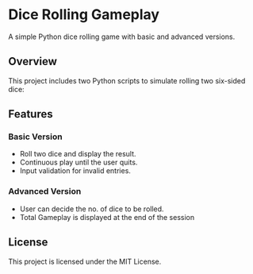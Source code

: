 # Dice Rolling Gameplay
A simple Python dice rolling game with basic and advanced versions.

## Overview
This project includes two Python scripts to simulate rolling two six-sided dice:

## Features

### Basic Version
- Roll two dice and display the result.
- Continuous play until the user quits.
- Input validation for invalid entries.

### Advanced Version
- User can decide the no. of dice to be rolled.
- Total Gameplay is displayed at the end of the session


## License
This project is licensed under the MIT License.